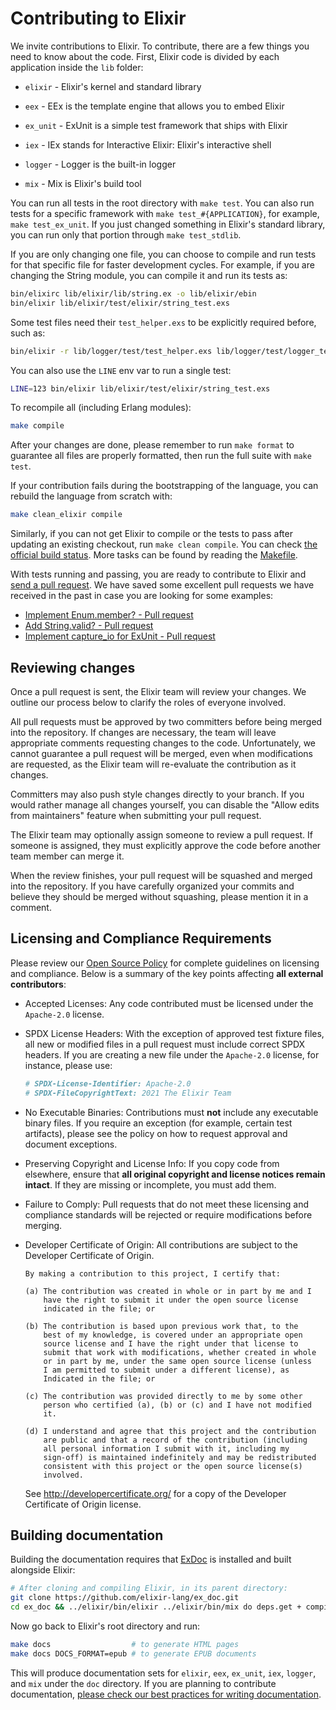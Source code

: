 <!--
  SPDX-License-Identifier: Apache-2.0
  SPDX-FileCopyrightText: 2021 The Elixir Team
  SPDX-FileCopyrightText: 2012 Plataformatec
-->

# Contributing to Elixir

We invite contributions to Elixir. To contribute, there are a few
things you need to know about the code. First, Elixir code is divided
by each application inside the `lib` folder:

  * `elixir` - Elixir's kernel and standard library

  * `eex` - EEx is the template engine that allows you to embed Elixir

  * `ex_unit` - ExUnit is a simple test framework that ships with Elixir

  * `iex` - IEx stands for Interactive Elixir: Elixir's interactive shell

  * `logger` - Logger is the built-in logger

  * `mix` - Mix is Elixir's build tool

You can run all tests in the root directory with `make test`. You can
also run tests for a specific framework with `make test_#{APPLICATION}`, for example,
`make test_ex_unit`. If you just changed something in Elixir's standard
library, you can run only that portion through `make test_stdlib`.

If you are only changing one file, you can choose to compile and run tests
for that specific file for faster development cycles. For example, if you
are changing the String module, you can compile it and run its tests as:

```sh
bin/elixirc lib/elixir/lib/string.ex -o lib/elixir/ebin
bin/elixir lib/elixir/test/elixir/string_test.exs
```

Some test files need their `test_helper.exs` to be explicitly required
before, such as:

```sh
bin/elixir -r lib/logger/test/test_helper.exs lib/logger/test/logger_test.exs
```

You can also use the `LINE` env var to run a single test:

```sh
LINE=123 bin/elixir lib/elixir/test/elixir/string_test.exs
````

To recompile all (including Erlang modules):

```sh
make compile
```

After your changes are done, please remember to run `make format` to guarantee
all files are properly formatted, then run the full suite with
`make test`.

If your contribution fails during the bootstrapping of the language,
you can rebuild the language from scratch with:

```sh
make clean_elixir compile
```

Similarly, if you can not get Elixir to compile or the tests to pass after
updating an existing checkout, run `make clean compile`. You can check
[the official build status](https://github.com/elixir-lang/elixir/actions/workflows/ci.yml).
More tasks can be found by reading the [Makefile](Makefile).

With tests running and passing, you are ready to contribute to Elixir and
[send a pull request](https://help.github.com/articles/using-pull-requests/).
We have saved some excellent pull requests we have received in the past in
case you are looking for some examples:

  * [Implement Enum.member? - Pull request](https://github.com/elixir-lang/elixir/pull/992)
  * [Add String.valid? - Pull request](https://github.com/elixir-lang/elixir/pull/1058)
  * [Implement capture_io for ExUnit - Pull request](https://github.com/elixir-lang/elixir/pull/1059)

## Reviewing changes

Once a pull request is sent, the Elixir team will review your changes.
We outline our process below to clarify the roles of everyone involved.

All pull requests must be approved by two committers before being merged into
the repository. If changes are necessary, the team will leave appropriate
comments requesting changes to the code. Unfortunately, we cannot guarantee a
pull request will be merged, even when modifications are requested, as the Elixir
team will re-evaluate the contribution as it changes.

Committers may also push style changes directly to your branch. If you would
rather manage all changes yourself, you can disable the "Allow edits from maintainers"
feature when submitting your pull request.

The Elixir team may optionally assign someone to review a pull request.
If someone is assigned, they must explicitly approve the code before
another team member can merge it.

When the review finishes, your pull request will be squashed and merged
into the repository. If you have carefully organized your commits and
believe they should be merged without squashing, please mention it in
a comment.

## Licensing and Compliance Requirements

Please review our [Open Source Policy](OPEN_SOURCE_POLICY.md) for complete
guidelines on licensing and compliance. Below is a summary of the key points
affecting **all external contributors**:

- Accepted Licenses: Any code contributed must be licensed under the
  `Apache-2.0` license.
- SPDX License Headers: With the exception of approved test fixture files,
  all new or modified files in a pull request must include correct SPDX
  headers. If you are creating a new file under the `Apache-2.0` license, for
  instance, please use:
    
    ```elixir
    # SPDX-License-Identifier: Apache-2.0
    # SPDX-FileCopyrightText: 2021 The Elixir Team
    ```
    
- No Executable Binaries: Contributions must **not** include any executable
  binary files. If you require an exception (for example, certain test artifacts),
  please see the policy on how to request approval and document exceptions.
- Preserving Copyright and License Info: If you copy code from elsewhere,
  ensure that **all original copyright and license notices remain intact**. If
  they are missing or incomplete, you must add them.
- Failure to Comply: Pull requests that do not meet these licensing and
  compliance standards will be rejected or require modifications before merging.
- Developer Certificate of Origin: All contributions are subject to the
  Developer Certificate of Origin.

    ```
    By making a contribution to this project, I certify that:

    (a) The contribution was created in whole or in part by me and I
        have the right to submit it under the open source license
        indicated in the file; or

    (b) The contribution is based upon previous work that, to the 
        best of my knowledge, is covered under an appropriate open 
        source license and I have the right under that license to   
        submit that work with modifications, whether created in whole
        or in part by me, under the same open source license (unless
        I am permitted to submit under a different license), as 
        Indicated in the file; or

    (c) The contribution was provided directly to me by some other
        person who certified (a), (b) or (c) and I have not modified
        it.

    (d) I understand and agree that this project and the contribution
        are public and that a record of the contribution (including 
        all personal information I submit with it, including my
        sign-off) is maintained indefinitely and may be redistributed
        consistent with this project or the open source license(s)
        involved.
    ```

    See http://developercertificate.org/ for a copy of the Developer Certificate
    of Origin license.

## Building documentation

Building the documentation requires that [ExDoc](https://github.com/elixir-lang/ex_doc)
is installed and built alongside Elixir:

```sh
# After cloning and compiling Elixir, in its parent directory:
git clone https://github.com/elixir-lang/ex_doc.git
cd ex_doc && ../elixir/bin/elixir ../elixir/bin/mix do deps.get + compile
```

Now go back to Elixir's root directory and run:

```sh
make docs                  # to generate HTML pages
make docs DOCS_FORMAT=epub # to generate EPUB documents
```

This will produce documentation sets for `elixir`, `eex`, `ex_unit`, `iex`, `logger`,
and `mix` under the `doc` directory. If you are planning to contribute documentation,
[please check our best practices for writing documentation](https://hexdocs.pm/elixir/writing-documentation.html).
